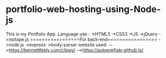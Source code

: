 # portfolio-web-hosting-using-Node-js
This is my Portfolio App.
Language use :
->HTML5
->CSS3
->JS
  ->jQuery
  ->isotope.js
  =================For back-end=================
  ->node.js
    ->express
    ->body-parser
website used:
-->https://bennettfeely.com/clippy/
-->https://autoprefixer.github.io/

